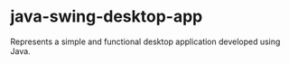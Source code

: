 # java-swing-desktop-app
Represents a simple and functional desktop application developed using Java.
